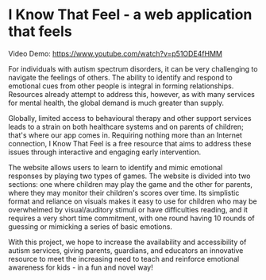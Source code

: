 # I Know That Feel - a web application that feels
Video Demo:
https://www.youtube.com/watch?v=p51ODE4fHMM

For individuals with autism spectrum disorders, it can be very challenging to navigate the feelings of others. The ability to identify and respond to emotional cues from other people is integral in forming relationships. Resources already attempt to address this, however, as with many services for mental health, the global demand is much greater than supply.

Globally, limited access to behavioural therapy and other support services leads to a strain on both healthcare systems and on parents of children; that's where our app comes in. Requiring nothing more than an Internet connection, I Know That Feel is a free resource that aims to address these issues through interactive and engaging early intervention.

The website allows users to learn to identify and mimic emotional responses by playing two types of games. The website is divided into two sections: one where children may play the game and the other for parents, where they may monitor their children's scores over time. Its simplistic format and reliance on visuals makes it easy to use for children who may be overwhelmed by visual/auditory stimuli or have difficulties reading, and it requires a very short time commitment, with one round having 10 rounds of guessing or mimicking a series of basic emotions.

With this project, we hope to increase the availability and accessibility of autism services, giving parents, guardians, and educators an innovative resource to meet the increasing need to teach and reinforce emotional awareness for kids - in a fun and novel way!
